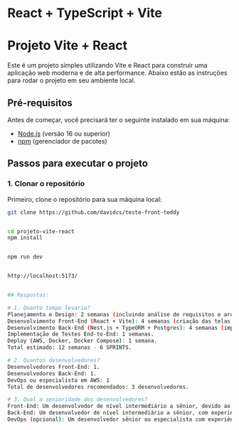 # React + TypeScript + Vite
# Projeto Vite + React

Este é um projeto simples utilizando Vite e React para construir uma aplicação web moderna e de alta performance. Abaixo estão as instruções para rodar o projeto em seu ambiente local.

## Pré-requisitos

Antes de começar, você precisará ter o seguinte instalado em sua máquina:

- [Node.js](https://nodejs.org/) (versão 16 ou superior)
- [npm](https://www.npmjs.com/) (gerenciador de pacotes)

## Passos para executar o projeto

### 1. Clonar o repositório

Primeiro, clone o repositório para sua máquina local:

```bash
git clone https://github.com/davidcs/teste-front-teddy


cd projeto-vite-react
npm install


npm run dev


http://localhost:5173/


## Respostas:

# 1. Quanto tempo levaria?
Planejamento e Design: 2 semanas (incluindo análise de requisitos e arquitetura do sistema).
Desenvolvimento Front-End (React + Vite): 4 semanas (criação das telas, integração com o back-end, e implementação de funcionalidades como cadastro, atualização e exclusão de clientes).
Desenvolvimento Back-End (Nest.js + TypeORM + Postgres): 4 semanas (implementação de CRUD, integração com o banco de dados, Swagger, testes unitários e observabilidade).
Implementação de Testes End-to-End: 1 semanas.
Deploy (AWS, Docker, Docker Compose): 1 semana.
Total estimado: 12 semanas - 6 SPRINTS.

# 2. Quantos desenvolvedores?
Desenvolvedores Front-End: 1.
Desenvolvedores Back-End: 1.
DevOps ou especialista em AWS: 1 
Total de desenvolvedores recomendados: 3 desenvolvedores.

# 3. Qual a senioridade dos desenvolvedores?
Front-End: Um desenvolvedor de nível intermediário a sênior, devido ao uso de React, Vite e integração com APIs.
Back-End: Um desenvolvedor de nível intermediário a sênior, com experiência em Nest.js, TypeORM, PostgreSQL e práticas de observabilidade.
DevOps (opcional): Um desenvolvedor sênior ou especialista com experiência em AWS, Docker, Docker Compose e mensageria.